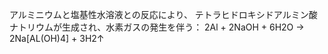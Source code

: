 アルミニウムと塩基性水溶液との反応により、
テトラヒドロキシドアルミン酸ナトリウムが生成され、水素ガスの発生を伴う：
2Al + 2NaOH + 6H2O -> 2Na[AL(OH)4] + 3H2↑
